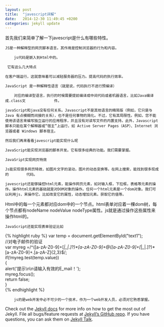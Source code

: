 ```yaml
---
layout: post
title:  "javescript详解"
date:   2014-12-30 11:49:45 +0200
categories: jekyll update
---
```

   首先我们来简单了解一下javescript是什么有哪些特性。

    JS是一种解释型的网页脚本语言。其作用是控制浏览器的行为和内容。

	    js代码是嵌入到Html中的。

     它有这么几大特点

    在客户端运行，这就意味着可以减轻服务器的压力。提高代码的执行效率。

    JavaScript 是一种解释性语言（就是说，代码执行不进行预编译） 

        对应的编译型语言，执行的时候需要提前编译成中间代码或者机器语言，比如Java编译成.class文             件。

    javaScript和java没有任何关系。Javascript不是其他语言的精简版（例如，它只是与 Java 有点模糊而间接的关系），也不是任何事物的简化。不过，它有其局限性。例如，您不能使用该语言来编写独立运行的应用程序，并且没有对读写文件的内置支持。此外，Javascript脚本只能在某个解释器或“宿主”上运行，如 Active Server Pages（ASP）、Internet 浏览器或者 Windows 脚本宿主。

    然后我们再来看看javescript能实现什么呢 

    JavaScript能实现浏览器的脚本开发。它有很多经典的功能。我们需要掌握。

    JavaSript实现网页特效

	Js能实现很多网页特效，如图片文字的滚动，图片的动态变换等。在网上搜索，能找到很多现成的        代码。

	javescript还能够操控html元素，能操作网页元素，如对输入框，下拉框，表格等元素的操作。操作html元素的基础就是对DOM对象的操作。任何一个html元素是一个dom对象。我们可以利用js，来操作它。比如改变它的属性，动态增加元素。获取它的值等。

Html中的每一个元素都对应dom中的一个节点。html表单对应着一棵dom树，每个节点都有nodeName nodeValue nodeType属性。js就是通过操作这些属性来操作html的。

    JavaScript还能实现表单验证比如

{% highlight ruby %}
      var temp = document.getElementById("text1");  
          //对电子邮件的验证  
           var myreg =/^([a-zA-Z0-9]+[_|\_|\.]?)*[a-zA-Z0-9]+@([a-zA-Z0-9]+[_|\_|\.]?)*[a-zA-Z0-9]+\.[a-zA-Z]{2,3}$/;  
           if(!myreg.test(temp.value))  
          {  
                 alert('提示\n\n请输入有效的E_mail！');  
                myreg.focus();  
               return false;  
          }  
{% endhighlight %}

		js的是web开发中必不可少的一个技术，作为一个web开发人员，必须对它熟悉掌握。

Check out the [Jekyll docs][jekyll-docs] for more info on how to get the most out of Jekyll. File all bugs/feature requests at [Jekyll’s GitHub repo][jekyll-gh]. If you have questions, you can ask them on [Jekyll Talk][jekyll-talk].

[jekyll-docs]: http://jekyllrb.com/docs/home
[jekyll-gh]:   https://github.com/jekyll/jekyll
[jekyll-talk]: https://talk.jekyllrb.com/
